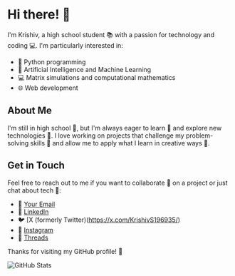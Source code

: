 # Hi there! 👋

I'm Krishiv, a high school student 📚 with a passion for technology and coding 💻. I'm particularly interested in:

- 🐍 Python programming
- 🤖 Artificial Intelligence and Machine Learning
- 💻 Matrix simulations and computational mathematics
- 🌐 Web development

## About Me

I'm still in high school 🎒, but I'm always eager to learn 📖 and explore new technologies 🚀. I love working on projects that challenge my problem-solving skills 🧠 and allow me to apply what I learn in creative ways 🎨.

## Get in Touch

Feel free to reach out to me if you want to collaborate 🤝 on a project or just chat about tech 💬:

- 📧 [Your Email](krishivs789@gmail.com)
- 💼 [LinkedIn](https://www.linkedin.com/in/your-profile)
- 🐦 [X (formerly Twitter)(https://x.com/KrishivS196935/)
- 📸 [Instagram](https://www.instagram.com/krishivs789/)
- 🧵 [Threads](https://www.threads.net/@krishivs789)

Thanks for visiting my GitHub profile! 🙌

![GitHub Stats](https://github-readme-stats.vercel.app/api?username=your-github-username&show_icons=true&theme=radical)
